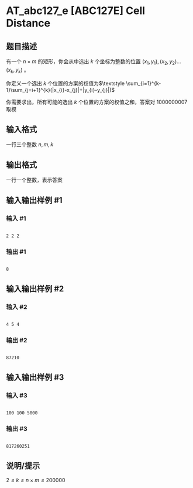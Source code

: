 # AT_abc127_e [ABC127E] Cell Distance

## 题目描述

有一个 $n \times m$ 的矩形，你会从中选出 $k$ 个坐标为整数的位置 $(x_1,y_1),(x_2,y_2)\dots(x_{k},y_{k})$ 。

你定义一个选出 $k$ 个位置的方案的权值为$\textstyle \sum_{i=1}^{k-1}\sum_{j=i+1}^{k}(|x_{i}-x_{j}|+|y_{i}-y_{j}|)$

你需要求出，所有可能的选出 $k$ 个位置的方案的权值之和，答案对 $1000000007$ 取模

## 输入格式

一行三个整数 $n,m,k$

## 输出格式

一行一个整数，表示答案

## 输入输出样例 #1

### 输入 #1

```
2 2 2
```

### 输出 #1

```
8
```

## 输入输出样例 #2

### 输入 #2

```
4 5 4
```

### 输出 #2

```
87210
```

## 输入输出样例 #3

### 输入 #3

```
100 100 5000
```

### 输出 #3

```
817260251
```

## 说明/提示

$2 \le k \le n \times m \le 200000$
